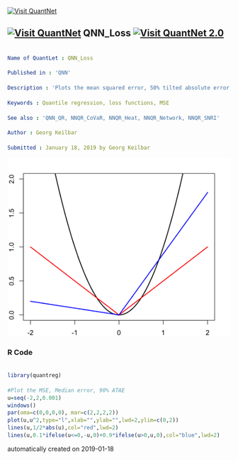 [<img src="https://github.com/QuantLet/Styleguide-and-FAQ/blob/master/pictures/banner.png" width="888" alt="Visit QuantNet">](http://quantlet.de/)

## [<img src="https://github.com/QuantLet/Styleguide-and-FAQ/blob/master/pictures/qloqo.png" alt="Visit QuantNet">](http://quantlet.de/) **QNN_Loss** [<img src="https://github.com/QuantLet/Styleguide-and-FAQ/blob/master/pictures/QN2.png" width="60" alt="Visit QuantNet 2.0">](http://quantlet.de/)

```yaml

Name of QuantLet : QNN_Loss

Published in : 'QNN'

Description : 'Plots the mean squared error, 50% tilted absolute error, 90% tilted absolute error'

Keywords : Quantile regression, loss functions, MSE

See also : 'QNN_QR, NNQR_CoVaR, NNQR_Heat, NNQR_Network, NNQR_SNRI'

Author : Georg Keilbar

Submitted : January 18, 2019 by Georg Keilbar

```

![Picture1](QNN_Loss.png)

### R Code
```r

library(quantreg)

#Plot the MSE, Median error, 90% ATAE
u=seq(-2,2,0.001)
windows()
par(oma=c(0,0,0,0), mar=c(2,2,2,2))
plot(u,u^2,type="l",xlab="",ylab="",lwd=2,ylim=c(0,2))
lines(u,1/2*abs(u),col="red",lwd=2)
lines(u,0.1*ifelse(u<=0,-u,0)+0.9*ifelse(u>0,u,0),col="blue",lwd=2)
```

automatically created on 2019-01-18